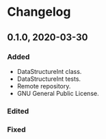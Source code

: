 # Changelog

## 0.1.0, 2020-03-30

### Added

- DataStructureInt class.
- DataStructureInt tests.
- Remote repository.
- GNU General Public License.

### Edited

### Fixed

